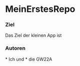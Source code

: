 # MeinErstesRepo

<h3>Ziel</h3>
Das Ziel der kleinen App ist 

  <h3>Autoren</h3>
* Ich und 
* die GW22A
